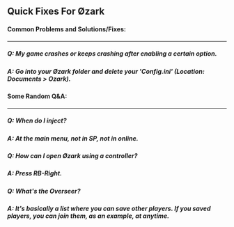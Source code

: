## Quick Fixes For Øzark

#### Common Problems and Solutions/Fixes:
___
##### Q: My game crashes or keeps crashing after enabling a certain option.
##### A: Go into your Øzark folder and delete your 'Config.ini' (Location: Documents > Ozark).

#### Some Random Q&A:
___
##### Q: When do I inject?
##### A: At the main menu, not in SP, not in online.

##### Q: How can I open Øzark using a controller?
##### A: Press RB-Right.

##### Q: What's the Overseer?
##### A: It's basically a list where you can save other players. If you saved players, you can join them, as an example, at anytime.